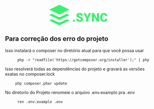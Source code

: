 <p align="center"><img src="https://raw.githubusercontent.com/thesekcy/CryptoSync/dcce1cc31db2e7337984c523998947d0dad200e4/CryptoSync/public/svg/logo.svg"></p>


## Para correção dos erro do projeto

Isso instalará o composer no diretório atual para que você possa usar
<pre class="prettyprint">
	<code class="lang-bsh"> php -r "readfile('https://getcomposer.org/installer');" | php</code>
</pre>
Isso resolverá todas as dependências do projeto e gravará as versões exatas no composer.lock
<pre class="prettyprint">
	<code class="lang-bsh">php composer.phar update</code>
</pre>
No diretorio do Projeto renomeie o arquivo .env.examplo pra .env
<pre class="prettyprint">
	<code class="lang-bsh"> ren .env.examplo .env</code>
</pre>